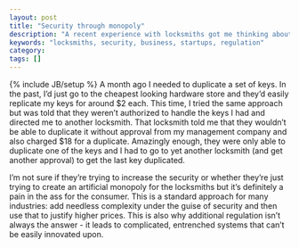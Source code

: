 ```yaml
---
layout: post
title: "Security through monopoly"
description: "A recent experience with locksmiths got me thinking about regulation, entrenchment and security."
keywords: "locksmiths, security, business, startups, regulation"
category:
tags: []
---
```

{% include JB/setup %}
A month ago I needed to duplicate a set of keys. In the past, I’d just go to the cheapest looking hardware store and they’d easily replicate my keys for around $2 each. This time, I tried the same approach but was told that they weren’t authorized to handle the keys I had and directed me to another locksmith. That locksmith told me that they wouldn’t be able to duplicate it without approval from my management company and also charged $18 for a duplicate. Amazingly enough, they were only able to duplicate one of the keys and I had to go to yet another locksmith (and get another approval) to get the last key duplicated.

I’m not sure if they’re trying to increase the security or whether they’re just trying to create an artificial monopoly for the locksmiths but it’s definitely a pain in the ass for the consumer. This is a standard approach for many industries: add needless complexity under the guise of security and then use that to justify higher prices. This is also why additional regulation isn’t always the answer - it leads to complicated, entrenched systems that can’t be easily innovated upon.
